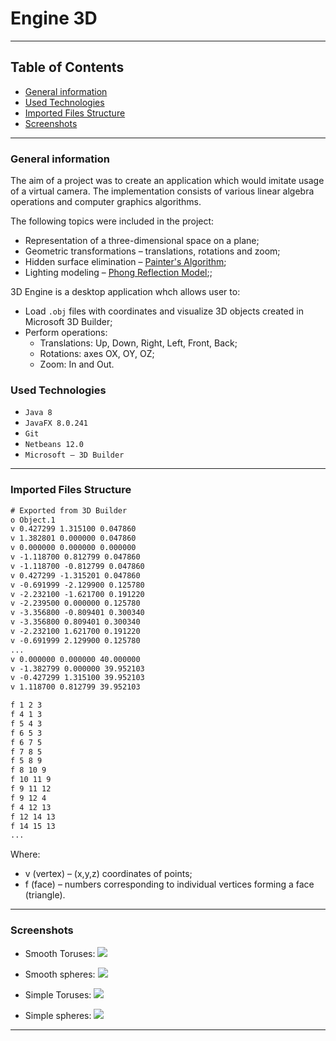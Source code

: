 # Engine 3D

---

## Table of Contents

- [General information](#general-information)
- [Used Technologies](#used-technologies)
- [Imported Files Structure](#imported-files-structure)
- [Screenshots](#screenshots)

---

### General information

The aim of a project was to create an application which would imitate usage of a virtual camera. The implementation consists of various linear algebra operations and computer graphics algorithms.

The following topics were included in the project:

- Representation of a three-dimensional space on a plane;
- Geometric transformations – translations, rotations and zoom;
- Hidden surface elimination – <a href="https://en.wikipedia.org/wiki/Painter%27s_algorithm">Painter's Algorithm</a>;
- Lighting modeling – <a href="https://en.wikipedia.org/wiki/Phong_reflection_model">Phong Reflection Model</a>;;

3D Engine is a desktop application whch allows user to:

- Load `.obj` files with coordinates and visualize 3D objects created in Microsoft 3D Builder;
- Perform operations:
  - Translations: Up, Down, Right, Left, Front, Back;
  - Rotations: axes OX, OY, OZ;
  - Zoom: In and Out.

### Used Technologies

- `Java 8`
- `JavaFX 8.0.241`
- `Git`
- `Netbeans 12.0`
- `Microsoft – 3D Builder`

---

### Imported Files Structure

```txt
# Exported from 3D Builder
o Object.1
v 0.427299 1.315100 0.047860
v 1.382801 0.000000 0.047860
v 0.000000 0.000000 0.000000
v -1.118700 0.812799 0.047860
v -1.118700 -0.812799 0.047860
v 0.427299 -1.315201 0.047860
v -0.691999 -2.129900 0.125780
v -2.232100 -1.621700 0.191220
v -2.239500 0.000000 0.125780
v -3.356800 -0.809401 0.300340
v -3.356800 0.809401 0.300340
v -2.232100 1.621700 0.191220
v -0.691999 2.129900 0.125780
...
v 0.000000 0.000000 40.000000
v -1.382799 0.000000 39.952103
v -0.427299 1.315100 39.952103
v 1.118700 0.812799 39.952103

f 1 2 3
f 4 1 3
f 5 4 3
f 6 5 3
f 6 7 5
f 7 8 5
f 5 8 9
f 8 10 9
f 10 11 9
f 9 11 12
f 9 12 4
f 4 12 13
f 12 14 13
f 14 15 13
...

```

Where:

- v (vertex) – (x,y,z) coordinates of points;
- f (face) – numbers corresponding to individual vertices forming a face (triangle).

---

### Screenshots

- Smooth Toruses:
  <img src="https://github.com/KKofta/Sudoku-AI/blob/master/Screenshots/toruses.png">

- Smooth spheres:
  <img src="https://github.com/KKofta/Sudoku-AI/blob/master/Screenshots/spheres.png">

- Simple Toruses:
  <img src="https://github.com/KKofta/Sudoku-AI/blob/master/Screenshots/toruses_simple.png">

- Simple spheres:
  <img src="https://github.com/KKofta/Sudoku-AI/blob/master/Screenshots/spheres_simple.png">

---
